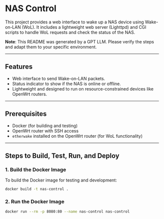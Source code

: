 # NAS Control

This project provides a web interface to wake up a NAS device using Wake-on-LAN (WoL). It includes a lightweight web server (Lighttpd) and CGI scripts to handle WoL requests and check the status of the NAS.

**Note**: This README was generated by a GPT LLM. Please verify the steps and adapt them to your specific environment.

---

## Features
- Web interface to send Wake-on-LAN packets.
- Status indicator to show if the NAS is online or offline.
- Lightweight and designed to run on resource-constrained devices like OpenWrt routers.

---

## Prerequisites
- Docker (for building and testing)
- OpenWrt router with SSH access
- `etherwake` installed on the OpenWrt router (for WoL functionality)

---

## Steps to Build, Test, Run, and Deploy

### 1. Build the Docker Image
To build the Docker image for testing and development:

```bash
docker build -t nas-control .
```

### 2. Run the Docker Image
```bash
docker run --rm -p 8080:80 --name nas-control nas-control
```
